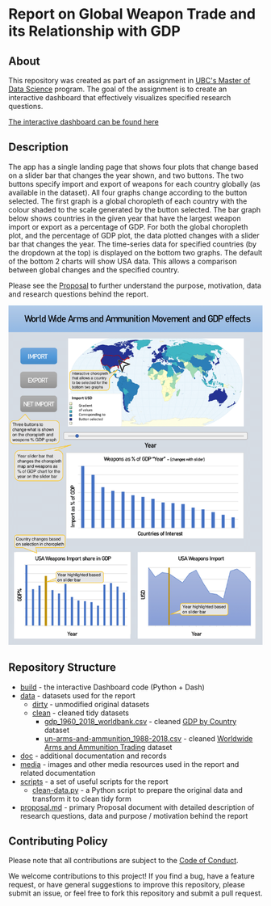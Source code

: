 # Report on Global Weapon Trade and its Relationship with GDP

## About
This repository was created as part of an assignment in [UBC's Master of Data Science](https://masterdatascience.ubc.ca/) program. The goal of the assignment is to create an interactive dashboard that effectively visualizes specified research questions.

[The interactive dashboard can be found here](https://world-wide-weapons-report.herokuapp.com/)

## Description 

The app has a single landing page that shows four plots that change based on a slider bar that changes the year shown, and two buttons. The two buttons specify import and export of weapons for each country globally (as available in the dataset).  All four graphs change according to the button selected. The first graph is a global choropleth of each country with the colour shaded to the scale generated by the button selected. The bar graph below shows countries in the given year that have the largest weapon import or export as a percentage of GDP. For both the global choropleth plot, and the percentage of GDP plot, the data plotted changes with a slider bar that changes the year. The time-series data for specified countries (by the dropdown at the top) is displayed on the bottom two graphs. The default of the bottom 2 charts will show USA data. This allows a comparison between global changes and the specified country.

Please see the [Proposal](proposal.md) to further understand the purpose, motivation, data and research questions behind the report.

![](media/World_Weapons_App_Sketch-1.png)

## Repository Structure
- [build](build) - the interactive Dashboard code (Python + Dash)
- [data](data) - datasets used for the report
    - [dirty](data/dirty) - unmodified original datasets
    - [clean](data/clean) - cleaned tidy datasets
        - [gdp_1960_2018_worldbank.csv](data/clean/gdp_1960_2018_worldbank.csv) - cleaned [GDP by Country](https://data.worldbank.org/indicator/NY.GDP.MKTP.CD) dataset
        - [un-arms-and-ammunition_1988-2018.csv](data/clean/un-arms-and-ammunition_1988-2018.csv) - cleaned [Worldwide Arms and Ammunition Trading](http://data.un.org/Data.aspx?d=ComTrade&f=_l1Code%3a93) dataset
- [doc](doc) - additional documentation and records
- [media](media) - images and other media resources used in the report and related documentation
- [scripts](scripts) - a set of useful scripts for the report
    - [clean-data.py](scripts/clean-data.py) - a Python script to prepare the original data and transform it to clean tidy form
- [proposal.md](proposal.md) - primary Proposal document with detailed description of research questions, data and purpose / motivation behind the report   

## Contributing Policy
Please note that all contributions are subject to the [Code of Conduct]('CODE_OF_CONDUCT.md').

We welcome contributions to this project! If you find a bug, have a feature request, or have general suggestions to improve this repository, please submit an issue, or feel free to fork this repository and submit a pull request.
